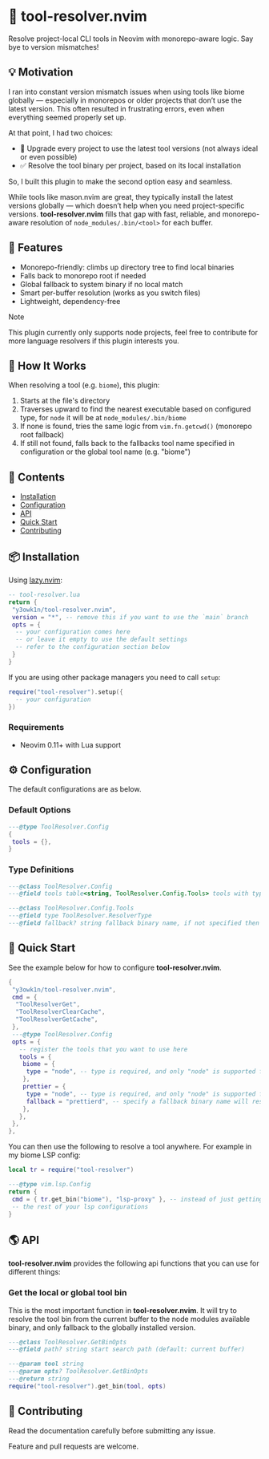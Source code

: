 # 🧰 tool-resolver.nvim

Resolve project-local CLI tools in Neovim with monorepo-aware logic. Say bye to version mismatches!

<!-- panvimdoc-ignore-start -->

## 💡 Motivation

I ran into constant version mismatch issues when using tools like biome globally — especially in monorepos or older projects that don’t use the latest version. This often resulted in frustrating errors, even when everything seemed properly set up.

At that point, I had two choices:

- 🚧 Upgrade every project to use the latest tool versions (not always ideal or even possible)
- ✅ Resolve the tool binary per project, based on its local installation

So, I built this plugin to make the second option easy and seamless.

While tools like mason.nvim are great, they typically install the latest versions globally — which doesn’t help when you need project-specific versions. **tool-resolver.nvim** fills that gap with fast, reliable, and monorepo-aware resolution of `node_modules/.bin/<tool>` for each buffer.

<!-- panvimdoc-ignore-end -->

## 🚀 Features

- Monorepo-friendly: climbs up directory tree to find local binaries
- Falls back to monorepo root if needed
- Global fallback to system binary if no local match
- Smart per-buffer resolution (works as you switch files)
- Lightweight, dependency-free

> [!NOTE]
> This plugin currently only supports node projects, feel free to contribute for more language resolvers if this plugin interests you.

## 🧠 How It Works

When resolving a tool (e.g. `biome`), this plugin:

1. Starts at the file's directory
2. Traverses upward to find the nearest executable based on configured type, for `node` it will be at `node_modules/.bin/biome`
3. If none is found, tries the same logic from `vim.fn.getcwd()` (monorepo root fallback)
4. If still not found, falls back to the fallbacks tool name specified in configuration or the global tool name (e.g. "biome")

<!-- panvimdoc-ignore-start -->

## 📕 Contents

- [Installation](#-installation)
- [Configuration](#%EF%B8%8F-configuration)
- [API](#-api)
- [Quick Start](#-quick-start)
- [Contributing](#-contributing)

<!-- panvimdoc-ignore-end -->

## 📦 Installation

Using [lazy.nvim](https://github.com/folke/lazy.nvim):

```lua
-- tool-resolver.lua
return {
 "y3owk1n/tool-resolver.nvim",
 version = "*", -- remove this if you want to use the `main` branch
 opts = {
  -- your configuration comes here
  -- or leave it empty to use the default settings
  -- refer to the configuration section below
 }
}
```

If you are using other package managers you need to call `setup`:

```lua
require("tool-resolver").setup({
  -- your configuration
})
```

### Requirements

- Neovim 0.11+ with Lua support

## ⚙️ Configuration

The default configurations are as below.

### Default Options

```lua
---@type ToolResolver.Config
{
 tools = {},
}
```

### Type Definitions

```lua
---@class ToolResolver.Config
---@field tools table<string, ToolResolver.Config.Tools> tools with type and fallback

---@class ToolResolver.Config.Tools
---@field type ToolResolver.ResolverType
---@field fallback? string fallback binary name, if not specified then use the key.
```

## 🚀 Quick Start

See the example below for how to configure **tool-resolver.nvim**.

```lua
{
 "y3owk1n/tool-resolver.nvim",
 cmd = {
  "ToolResolverGet",
  "ToolResolverClearCache",
  "ToolResolverGetCache",
 },
 ---@type ToolResolver.Config
 opts = {
   -- register the tools that you want to use here
   tools = {
    biome = {
     type = "node", -- type is required, and only "node" is supported for now
    },
    prettier = {
     type = "node", -- type is required, and only "node" is supported for now
     fallback = "prettierd", -- specify a fallback binary name will resolve to this, else will fallback to the key `prettier`
    },
   },
 },
},
```

You can then use the following to resolve a tool anywhere. For example in my biome LSP config:

```lua
local tr = require("tool-resolver")

---@type vim.lsp.Config
return {
 cmd = { tr.get_bin("biome"), "lsp-proxy" }, -- instead of just getting it from the global bin, use tool-resolver for it.
 -- the rest of your lsp configurations
}
```

## 🌎 API

**tool-resolver.nvim** provides the following api functions that you can use for different things:

### Get the local or global tool bin

This is the most important function in **tool-resolver.nvim**. It will try to resolve the tool bin from the current buffer to the node modules available binary, and only fallback to the globally installed version.

```lua
---@class ToolResolver.GetBinOpts
---@field path? string start search path (default: current buffer)

---@param tool string
---@param opts? ToolResolver.GetBinOpts
---@return string
require("tool-resolver").get_bin(tool, opts)
```

<!-- panvimdoc-ignore-start -->

## 🤝 Contributing

Read the documentation carefully before submitting any issue.

Feature and pull requests are welcome.

<!-- panvimdoc-ignore-end -->
